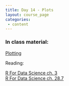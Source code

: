 ```yaml
---
title: Day 14 - Plots
layout: course_page
categories:
 - content
---
```


### In class material: 
[Plotting](http://www.datacarpentry.org/R-ecology-lesson/04-visualization-ggplot2.html)  

Reading:

[R For Data Science ch. 3](http://r4ds.had.co.nz/data-visualisation.html)  
[R For Data Science ch. 28.7](http://r4ds.had.co.nz/graphics-for-communication.html#saving-your-plots)
